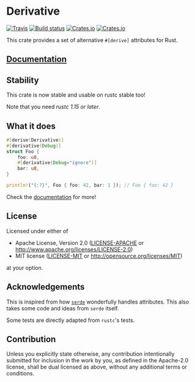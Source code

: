 # Derivative

[![Travis](https://img.shields.io/travis/mcarton/rust-derivative.svg?maxAge=3600)](https://travis-ci.org/mcarton/rust-derivative)
[![Build status](https://img.shields.io/appveyor/ci/mcarton/rust-derivative.svg?maxAge=3600)](https://ci.appveyor.com/project/mcarton/rust-derivative)
[![Crates.io](https://img.shields.io/crates/v/derivative.svg?maxAge=3600)](https://crates.io/crates/derivative)
[![Crates.io](https://img.shields.io/crates/l/derivative.svg?maxAge=3600)](https://github.com/mcarton/rust-derivative#license)

This crate provides a set of alternative `#[derive]` attributes for Rust.

## [Documentation][documentation]
## Stability

This crate is now stable and usable on rustc stable too!

Note that you need *rustc 1.15 or later*.

## What it does

```rust
#[derive(Derivative)]
#[derivative(Debug)]
struct Foo {
    foo: u8,
    #[derivative(Debug="ignore")]
    bar: u8,
}

println!("{:?}", Foo { foo: 42, bar: 1 }); // Foo { foo: 42 }
```

Check the [documentation] for more!

## License

Licensed under either of
 * Apache License, Version 2.0 ([LICENSE-APACHE](LICENSE-APACHE) or
   <http://www.apache.org/licenses/LICENSE-2.0>)
 * MIT license ([LICENSE-MIT](LICENSE-MIT) or <http://opensource.org/licenses/MIT>)

at your option.

## Acknowledgements

This is inspired from how [`serde`] wonderfully handles attributes.
This also takes some code and ideas from `serde` itself.

Some tests are directly adapted from `rustc`'s tests.

## Contribution

Unless you explicitly state otherwise, any contribution intentionally submitted
for inclusion in the work by you, as defined in the Apache-2.0 license, shall
be dual licensed as above, without any additional terms or conditions.

[`serde`]: https://crates.io/crates/serde
[documentation]: https://mcarton.github.io/rust-derivative/
[rustc]: https://github.com/rust-lang/rust
